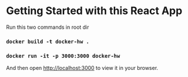 # Getting Started with this React App

Run this two commands in root dir

### `docker build -t docker-hw .`

### `docker run -it -p 3000:3000 docker-hw`

And then open [http://localhost:3000](http://localhost:3000) to view it in your browser.
